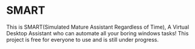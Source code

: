 # SMART
This is SMART(Simulated Mature Assistant Regardless of Time), A Virtual Desktop Assistant who can automate all your boring windows tasks! This project is free for everyone to use and is still under progress.
